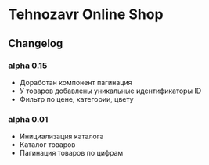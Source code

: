 # Tehnozavr Online Shop

## Changelog

### alpha 0.15

- Доработан компонент пагинация
- У товаров добавлены уникальные идентификаторы ID
- Фильтр по цене, категории, цвету


### alpha 0.01

- Инициализация каталога
- Каталог товаров
- Пагинация товаров по цифрам
